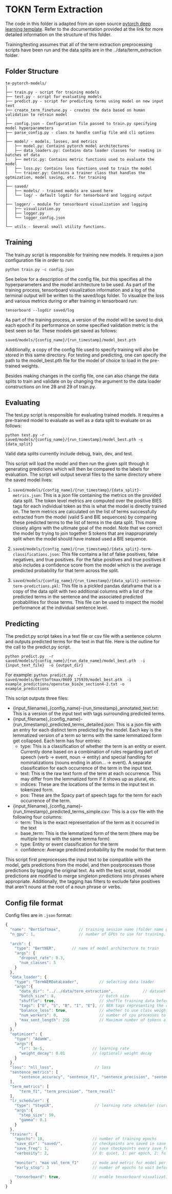 # TOKN Term Extraction

The code in this folder is adapted from an open source [pytorch deep learning template](https://github.com/victoresque/pytorch-template). Refer to the documentation provided at the link for more detailed information on the structure of this folder.

Training/testing assumes that all of the term extraction preprocessing scripts have been run and the data splits are in the ../data/term_extraction folder.

## Folder Structure
  ```
  te-pytorch-models/
  │
  ├── train.py - script for training models 
  ├── test.py - script for evaluating models 
  ├── predict.py - script for predicting terms using model on new input text 
  ├── create_term_finetune.py - creates the data based on human validation to retrain model
  │
  ├── config.json - Configuration file passed to train.py specifying model hyperparameters 
  ├── parse_config.py - class to handle config file and cli options
  │
  ├── model/ - models, losses, and metrics
  │   ├── model.py: Contains pytorch model architectures
  │   ├── data_loaders.py: Contains data loader classes for reading in batches of data
  │   ├── metric.py: Contains metric functions used to evaluate the model
  │   ├── loss.py: Contains loss functions used to train the model
  │   └── trainer.py: Contains a trainer class that handles the optmization, model saving, etc. for training
  │
  ├── saved/
  │   ├── models/ - trained models are saved here
  │   └── log/ - default logdir for tensorboard and logging output
  │
  ├── logger/ - module for tensorboard visualization and logging
  │   ├── visualization.py
  │   ├── logger.py
  │   └── logger_config.json
  │  
  └── utils - Several small utility functions. 
  ```

## Training

The train.py script is responsible for training new models. It requires a json configuration file in order to run: 

`python train.py -c config.json`

See below for a description of the config file, but this specifies all the hyperparameters and the model architecture to be used. As part of the training process, tensorboard visualization information and a log of the terminal output will be written to the saved/logs folder. To visualize the loss and various metrics during or after training in tensorboard run:

`tensorboard --logdir saved/log` 

As part of the training process, a version of the model will be saved to disk each epoch if its performance on some specified validation metric is the best seen so far. These models get saved as follows:

`saved/models/{config_name}/{run_timestamp}/model_best.pth`

Additionally, a copy of the config file used to specify training will also be stored in this same directory. For testing and predicting, one can specify the path to the model_best.pth file for the model of choice to load in the pre-trained weights.

Besides making changes in the config file, one can also change the data splits to train and validate on by changing the argument to the data loader constructions on line 28 and 29 of train.py.

## Evaluating 

The test.py script is responsible for evaluating trained models. It requires a pre-trained model to evaluate as well as a data split to evaluate on as follows:

`python test.py -r saved/models/{config_name}/{run_timestamp}/model_best.pth -s {data_split}`

Valid data splits currently include debug, train, dev, and test.  

This script will load the model and then run the given split through it generating predictions which will then be compared to the labels for evaluation. The script will output several files to the same directory where the saved model lives:

  1. `saved/models/{config_name}/{run_timestamp}/{data_split}-metrics.json`: This is a json file containing the metrics on the provided data   split. The token level metrics are computed over the positive BIES tags for each individual token as this is what the model is directly trained on. The term metrics are calculated on the list of terms successfully extracted from the model (valid S and BIE sequences) by comparing these predicted terms to the list of terms in the data split. This more closely aligns with the ultimate goal of the model. Note that we correct the model by trying to join together S tokens that are inappropriately split when the model should have instead used a BIE sequence.

  2. `saved/models/{config_name}/{run_timestamp}/{data_split}-term-classifications.json`: This file contains a list of false positives, false negatives, and true positives. For the false positives and true positives it also includes a confidence score from the model which is the average predicted probability for that term across the split.
  
  3. `saved/models/{config_name}/{run_timestamp}/{data_split}-sentence-term-predictions.pkl`: This file is a pickled pandas dataframe that is a copy of the data split with two additional columns with a list of the predicted terms in the sentence and the associated predicted probabilities for those terms. This file can be used to inspect the model performance at the individual sentence level.

## Predicting

The predict.py script takes in a text file or csv file with a sentence column and outputs predicted terms for the text in that file. Here is the outline for the call to the predict.py script. 

`python predict.py 
     -r saved/models/{config_name}/{run_date_name}/model_best.pth 
     -i {input_text_file} 
     -o {output_dir}`

For example:
`python predict.py 
     -r saved/models/BertSoftmax/0609_175939/model_best.pth 
     -i example_predictions/openstax_bio2e_section4-2.txt
     -o example_predictions`

This script outputs three files:
  - {input_filename}_{config_name}-{run_timestamp}_annotated_text.txt: This is a version of the input text with <term> </term> tags surrounding predicted terms.
  - {input_filename}_{config_name}-{run_timestamp}_predicted_terms_detailed.json: This is a json file with an entry for each distinct term predicted by the model. Each key is the lemmatized version of a term so terms with the same lemmatized form get collapsed. Each term has four entries:
    - type: This is a classification of whether the term is an entity or event. Currently done based on a combination of rules regarding part of speech (verb -> event, noun -> entity) and special handling for nominalizations (nouns ending in ation... -> event). A separate classification for each occurrence of the term in the input text.
    - text: This is the raw text form of the term at each occurrence. This may differ from the lemmatized form if it shows up as plural, etc.
    - indices: These are the locations of the terms in the input text in tokenized form.
    - pos: These are the Spacy part of speech tags for the term for each occurrence of the term.
  - {input_filename}_{config_name}-{run_timestamp}_predicted_terms_simple.csv:  This is a csv file with the following four columns:
    - term: This is the exact representation of the term as it occurred in the text
    - base_term: This is the lemmatized form of the term (there may be multiple terms with the same lemma form)
    - type: Entity or event classification for the term
    - confidence: Average predicted probability by the model for that term

This script first preprocesses the input text to be compatible with the model, gets predictions from the model, and then postprocesses those predictions by tagging the original text. As with the test script, model predictions are modified to merge singleton predictions into phrases where appropriate. Additionally, the tagging has filters to exclude false positives that aren't nouns at the root of a noun phrase or verbs.

## Config file format

Config files are in `.json` format:
```javascript
{
  "name": "BertSoftmax",        // training session name (folder name given in saved directory) 
  "n_gpu": 1,                   // number of GPUs to use for training.
  
  "arch": {
    "type": "BertNER",       // name of model architecture to train
    "args": {
      "dropout_rate": 0.3,   
      "num_classes": 5
    }                
  },
  "data_loader": {
    "type": "TermNERDataLoader",         // selecting data loader
    "args":{
      "data_dir": "../../data/term_extraction",             // dataset path
      "batch_size": 8,                   // batch size
      "shuffle": true,                   // shuffle training data before splitting
      "tags": ["O", "S", "B", "I", "E"], // NER tags representing the classes to predict
      "balance_loss": true,              // whether to use class weights in loss function to counteract class imbalance
      "num_workers": 0,                  // number of cpu processes to be used for data loading
      "max_sent_length": 256             // Maximum number of tokens allowed for a sentence
    }
  },
  "optimizer": {
    "type": "AdamW",
    "args":{
      "lr": 3e-5,                     // learning rate
      "weight_decay": 0.01            // (optional) weight decay
    }
  },
  "loss": "nll_loss",                  // loss
  "sentence_metrics": [
      "sentence_accuracy", "sentence_f1", "sentence_precision", "sentence_recall"
  ],
  "term_metrics": [
      "term_f1", "term_precision", "term_recall"
  ],
  "lr_scheduler": {
    "type": "StepLR",                  // learning rate scheduler (currently ignored)
    "args":{
      "step_size": 50,          
      "gamma": 0.1
    }
  },
  "trainer": {
    "epochs": 10,                     // number of training epochs
    "save_dir": "saved/",             // checkpoints are saved in save_dir/models/name
    "save_freq": 1,                   // save checkpoints every save_freq epochs
    "verbosity": 2,                   // 0: quiet, 1: per epoch, 2: full
  
    "monitor": "max val_term_f1"      // mode and metric for model performance monitoring. set 'off' to disable.
    "early_stop": 3	                  // number of epochs to wait before early stop. set 0 to disable.
  
    "tensorboard": true,              // enable tensorboard visualization
  }
}
```


